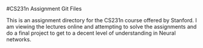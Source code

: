 #CS231n Assignment Git Files

This is an assignment directory for the CS231n course offered by Stanford. I am viewing the lectures online and attempting to solve the assignments and do a final project to get to a decent level of understanding in Neural networks.


